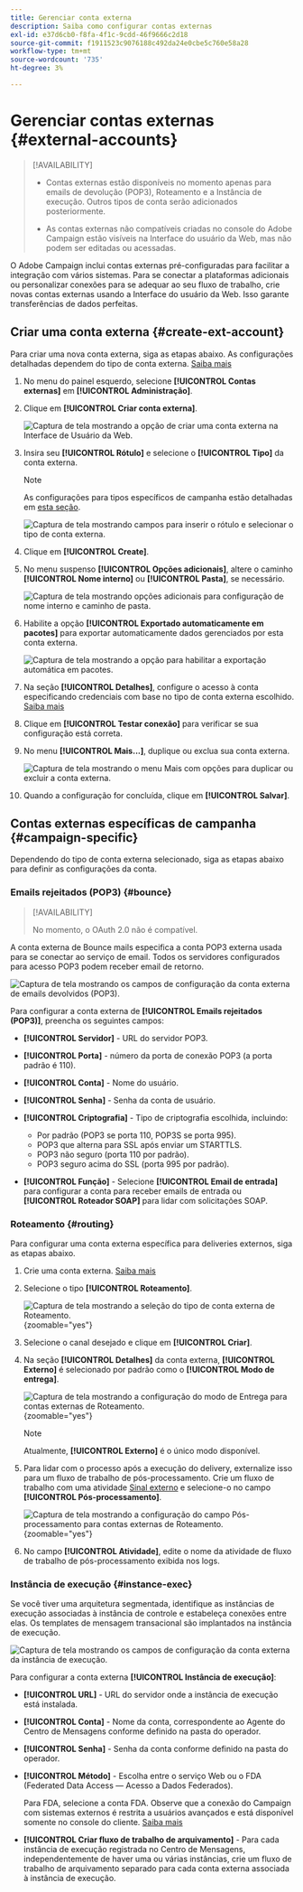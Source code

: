 ```yaml
---
title: Gerenciar conta externa
description: Saiba como configurar contas externas
exl-id: e37d6cb0-f8fa-4f1c-9cdd-46f9666c2d18
source-git-commit: f1911523c9076188c492da24e0cbe5c760e58a28
workflow-type: tm+mt
source-wordcount: '735'
ht-degree: 3%

---
```


# Gerenciar contas externas {#external-accounts}

>[!AVAILABILITY]
>
>* Contas externas estão disponíveis no momento apenas para emails de devolução (POP3), Roteamento e a Instância de execução. Outros tipos de conta serão adicionados posteriormente.
>
>* As contas externas não compatíveis criadas no console do Adobe Campaign estão visíveis na Interface do usuário da Web, mas não podem ser editadas ou acessadas.

O Adobe Campaign inclui contas externas pré-configuradas para facilitar a integração com vários sistemas. Para se conectar a plataformas adicionais ou personalizar conexões para se adequar ao seu fluxo de trabalho, crie novas contas externas usando a Interface do usuário da Web. Isso garante transferências de dados perfeitas.

## Criar uma conta externa {#create-ext-account}

Para criar uma nova conta externa, siga as etapas abaixo. As configurações detalhadas dependem do tipo de conta externa. [Saiba mais](#campaign-specific)

1. No menu do painel esquerdo, selecione **[!UICONTROL Contas externas]** em **[!UICONTROL Administração]**.

1. Clique em **[!UICONTROL Criar conta externa]**.

   ![Captura de tela mostrando a opção de criar uma conta externa na Interface de Usuário da Web.](assets/external_account_create_1.png)

1. Insira seu **[!UICONTROL Rótulo]** e selecione o **[!UICONTROL Tipo]** da conta externa.

   >[!NOTE]
   >
   >As configurações para tipos específicos de campanha estão detalhadas em [esta seção](#campaign-specific).

   ![Captura de tela mostrando campos para inserir o rótulo e selecionar o tipo de conta externa.](assets/external_account_create_2.png)

1. Clique em **[!UICONTROL Create]**.

1. No menu suspenso **[!UICONTROL Opções adicionais]**, altere o caminho **[!UICONTROL Nome interno]** ou **[!UICONTROL Pasta]**, se necessário.

   ![Captura de tela mostrando opções adicionais para configuração de nome interno e caminho de pasta.](assets/external_account_create_3.png)

1. Habilite a opção **[!UICONTROL Exportado automaticamente em pacotes]** para exportar automaticamente dados gerenciados por esta conta externa. <!--Exported where??-->

   ![Captura de tela mostrando a opção para habilitar a exportação automática em pacotes.](assets/external_account_create_exported.png)

1. Na seção **[!UICONTROL Detalhes]**, configure o acesso à conta especificando credenciais com base no tipo de conta externa escolhido. [Saiba mais](#bounce)

1. Clique em **[!UICONTROL Testar conexão]** para verificar se sua configuração está correta.

1. No menu **[!UICONTROL Mais...]**, duplique ou exclua sua conta externa.

   ![Captura de tela mostrando o menu Mais com opções para duplicar ou excluir a conta externa.](assets/external_account_create_4.png)

1. Quando a configuração for concluída, clique em **[!UICONTROL Salvar]**.

## Contas externas específicas de campanha {#campaign-specific}

Dependendo do tipo de conta externa selecionado, siga as etapas abaixo para definir as configurações da conta.

### Emails rejeitados (POP3) {#bounce}

>[!AVAILABILITY]
>
> No momento, o OAuth 2.0 não é compatível.

A conta externa de Bounce mails especifica a conta POP3 externa usada para se conectar ao serviço de email. Todos os servidores configurados para acesso POP3 podem receber email de retorno.

![Captura de tela mostrando os campos de configuração da conta externa de emails devolvidos (POP3).](assets/external_account_bounce.png)

Para configurar a conta externa de **[!UICONTROL Emails rejeitados (POP3)]**, preencha os seguintes campos:

* **[!UICONTROL Servidor]** - URL do servidor POP3.

* **[!UICONTROL Porta]** - número da porta de conexão POP3 (a porta padrão é 110).

* **[!UICONTROL Conta]** - Nome do usuário.

* **[!UICONTROL Senha]** - Senha da conta de usuário.

* **[!UICONTROL Criptografia]** - Tipo de criptografia escolhida, incluindo:
   * Por padrão (POP3 se porta 110, POP3S se porta 995).
   * POP3 que alterna para SSL após enviar um STARTTLS.
   * POP3 não seguro (porta 110 por padrão).
   * POP3 seguro acima do SSL (porta 995 por padrão).

* **[!UICONTROL Função]** - Selecione **[!UICONTROL Email de entrada]** para configurar a conta para receber emails de entrada ou **[!UICONTROL Roteador SOAP]** para lidar com solicitações SOAP.

### Roteamento {#routing}

Para configurar uma conta externa específica para deliveries externos, siga as etapas abaixo.

1. Crie uma conta externa. [Saiba mais](../administration/external-account.md#create-ext-account)

1. Selecione o tipo **[!UICONTROL Roteamento]**.

   ![Captura de tela mostrando a seleção do tipo de conta externa de Roteamento.](assets/external-account-routing.png){zoomable="yes"}

1. Selecione o canal desejado e clique em **[!UICONTROL Criar]**.

1. Na seção **[!UICONTROL Detalhes]** da conta externa, **[!UICONTROL Externo]** é selecionado por padrão como o **[!UICONTROL Modo de entrega]**.

   ![Captura de tela mostrando a configuração do modo de Entrega para contas externas de Roteamento.](assets/external-account-delivery-mode.png){zoomable="yes"}

   >[!NOTE]
   >
   >Atualmente, **[!UICONTROL Externo]** é o único modo disponível.

1. Para lidar com o processo após a execução do delivery, externalize isso para um fluxo de trabalho de pós-processamento. Crie um fluxo de trabalho com uma atividade [Sinal externo](../workflows/activities/external-signal.md) e selecione-o no campo **[!UICONTROL Pós-processamento]**.

   ![Captura de tela mostrando a configuração do campo Pós-processamento para contas externas de Roteamento.](assets/external-account-post-processing.png){zoomable="yes"}

1. No campo **[!UICONTROL Atividade]**, edite o nome da atividade de fluxo de trabalho de pós-processamento exibida nos logs. <!--you can edit the name of the activity that will be created if you add an external or bulk delivery to a workflow-->

### Instância de execução {#instance-exec}

Se você tiver uma arquitetura segmentada, identifique as instâncias de execução associadas à instância de controle e estabeleça conexões entre elas. Os templates de mensagem transacional são implantados na instância de execução.

![Captura de tela mostrando os campos de configuração da conta externa da instância de execução.](assets/external_account_exec.png)

Para configurar a conta externa **[!UICONTROL Instância de execução]**:

* **[!UICONTROL URL]** - URL do servidor onde a instância de execução está instalada.

* **[!UICONTROL Conta]** - Nome da conta, correspondente ao Agente do Centro de Mensagens conforme definido na pasta do operador.

* **[!UICONTROL Senha]** - Senha da conta conforme definido na pasta do operador.

* **[!UICONTROL Método]** - Escolha entre o serviço Web ou o FDA (Federated Data Access — Acesso a Dados Federados).

  Para FDA, selecione a conta FDA. Observe que a conexão do Campaign com sistemas externos é restrita a usuários avançados e está disponível somente no console do cliente. [Saiba mais](https://experienceleague.adobe.com/en/docs/campaign/campaign-v8/connect/fda#_blank)

* **[!UICONTROL Criar fluxo de trabalho de arquivamento]** - Para cada instância de execução registrada no Centro de Mensagens, independentemente de haver uma ou várias instâncias, crie um fluxo de trabalho de arquivamento separado para cada conta externa associada à instância de execução.